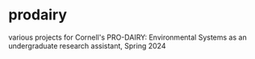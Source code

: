 # prodairy
various projects for Cornell's PRO-DAIRY: Environmental Systems as an undergraduate research assistant, Spring 2024
